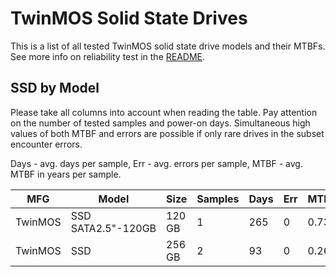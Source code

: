 TwinMOS Solid State Drives
==========================

This is a list of all tested TwinMOS solid state drive models and their MTBFs. See
more info on reliability test in the [README](https://github.com/linuxhw/SMART).

SSD by Model
------------

Please take all columns into account when reading the table. Pay attention on the
number of tested samples and power-on days. Simultaneous high values of both MTBF
and errors are possible if only rare drives in the subset encounter errors.

Days - avg. days per sample,
Err  - avg. errors per sample,
MTBF - avg. MTBF in years per sample.

| MFG       | Model              | Size   | Samples | Days  | Err   | MTBF |
|-----------|--------------------|--------|---------|-------|-------|------|
| TwinMOS   | SSD SATA2.5"-120GB | 120 GB | 1       | 265   | 0     | 0.73   |
| TwinMOS   | SSD                | 256 GB | 2       | 93    | 0     | 0.26   |
